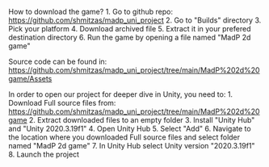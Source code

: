 How to download the game?
    1. Go to github repo: https://github.com/shmitzas/madp_uni_project
    2. Go to "Builds" directory
    3. Pick your platform
    4. Download archived file
    5. Extract it in your prefered destination directory
    6. Run the game by opening a file named "MadP 2d game"

Source code can be found in:
    https://github.com/shmitzas/madp_uni_project/tree/main/MadP%202d%20game/Assets

In order to open our project for deeper dive in Unity, you need to:
    1. Download Full source files from: https://github.com/shmitzas/madp_uni_project/tree/main/MadP%202d%20game
    2. Extract downloaded files to an empty folder
    3. Install "Unity Hub" and "Unity 2020.3.19f1"
    4. Open Unity Hub
    5. Select "Add"
    6. Navigate to the location where you downloaded Full source files and select folder named "MadP 2d game"
    7. In Unity Hub select Unity version "2020.3.19f1"
    8. Launch the project